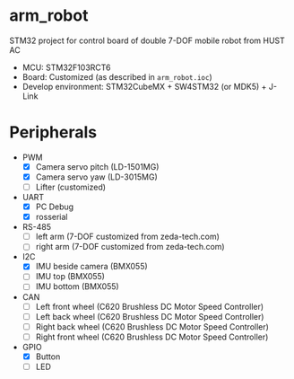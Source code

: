 # arm_robot
STM32 project for control board of double 7-DOF mobile robot from HUST AC

- MCU: STM32F103RCT6
- Board: Customized (as described in `arm_robot.ioc`)
- Develop environment: STM32CubeMX + SW4STM32 (or MDK5) + J-Link

# Peripherals
- PWM
  - [x] Camera servo pitch (LD-1501MG)
  - [x] Camera servo yaw (LD-3015MG)
  - [ ] Lifter (customized)
- UART
  - [x] PC Debug
  - [x] rosserial
- RS-485
  - [ ] left arm (7-DOF customized from zeda-tech.com)
  - [ ] right arm (7-DOF customized from zeda-tech.com)
- I2C
  - [x] IMU beside camera (BMX055)
  - [ ] IMU top (BMX055)
  - [ ] IMU bottom (BMX055)
- CAN
  - [ ] Left front wheel (C620 Brushless DC Motor Speed Controller)
  - [ ] Left back wheel (C620 Brushless DC Motor Speed Controller)
  - [ ] Right back wheel (C620 Brushless DC Motor Speed Controller)
  - [ ] Right front wheel (C620 Brushless DC Motor Speed Controller)
- GPIO
  - [x] Button
  - [ ] LED
